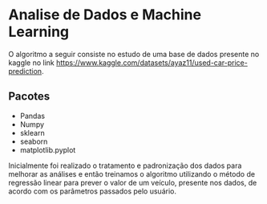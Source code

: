 # Analise de Dados e Machine Learning

O algoritmo a seguir consiste no estudo de uma base de dados presente no kaggle no link https://www.kaggle.com/datasets/ayaz11/used-car-price-prediction.

## Pacotes

- Pandas
- Numpy
- sklearn
- seaborn
- matplotlib.pyplot

Inicialmente foi realizado o tratamento e padronização dos dados para melhorar as análises e então treinamos o algoritmo utilizando o método de regressão linear para prever o valor de um veículo, presente nos dados, de acordo com os parâmetros passados pelo usuário.
